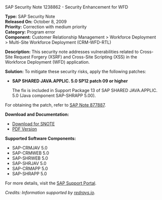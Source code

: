 SAP Security Note 1238862 - Security Enhancement for WFD

**Type:** SAP Security Note  
**Released On:** October 8, 2009  
**Priority:** Correction with medium priority  
**Category:** Program error  
**Component:** Customer Relationship Management > Workforce Deployment > Multi-Site Workforce Deployment (CRM-WFD-RTL)

**Description:**
This security note addresses vulnerabilities related to Cross-Site Request Forgery (XSRF) and Cross-Site Scripting (XSS) in the Workforce Deployment (WFD) application.

**Solution:**
To mitigate these security risks, apply the following patches:

- **SAP SHARED JAVA.APPLIC. 5.0 SP12 patch 09 or higher**

  The fix is included in Support Package 13 of SAP SHARED JAVA.APPLIC. 5.0 (Java component SAP-SHRAPP 5.00).

For obtaining the patch, refer to [SAP Note 877887](https://me.sap.com/notes/000877887).

**Download and Documentation:**

- [Download for SNOTE](https://notesdownloads.sap.com/note/0040000016574082017)
- [PDF Version](https://userapps.support.sap.com/sap/support/sfm/notes/print/0001238862?language=en-US&token=C5F7C023155F39DD5B0CFD8AB420D78D)

**Supported Software Components:**

- SAP-CRMJAV 5.0
- SAP-CRMWEB 5.0
- SAP-SHRWEB 5.0
- SAP-SHRJAV 5.0
- SAP-CRMAPP 5.0
- SAP-SHRAPP 5.0

For more details, visit the [SAP Support Portal](https://me.sap.com/).

*Credits: Information supported by [redrays.io](https://redrays.io).*